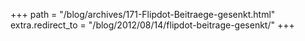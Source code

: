 +++
path = "/blog/archives/171-Flipdot-Beitraege-gesenkt.html"
extra.redirect_to = "/blog/2012/08/14/flipdot-beitrage-gesenkt/"
+++
